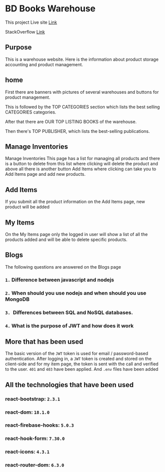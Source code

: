 # BD Books Warehouse

This project Live site [Link](https://bd-books-warehouse.web.app/)

StackOverflow [Link](https://stackoverflow.com/questions/72155223/how-to-use-jwt-in-react)

## Purpose

This is a warehouse website. Here is the information about product storage accounting and product management.

## home

First there are banners with pictures of several warehouses and buttons for product management.

This is followed by the TOP CATEGORIES section which lists the best selling CATEGORIES categories.

After that there are OUR TOP LISTING BOOKS of the warehouse.

Then there's TOP PUBLISHER, which lists the best-selling publications.

## Manage Inventories

Manage Inventories This page has a list for managing all products and there is a button to delete from this list where clicking will delete the product and above all there is another button Add Items where clicking can take you to Add Items page and add new products.

## Add Items

If you submit all the product information on the Add Items page, new product will be added

## My Items

On the My Items page only the logged in user will show a list of all the products added and will be able to delete specific products.

## Blogs

The following questions are answered on the Blogs page

### `1.` Difference between javascript and nodejs

### `2.` When should you use nodejs and when should you use MongoDB

### `3. `Differences between SQL and NoSQL databases.

### `4.` What is the purpose of JWT and how does it work

## More that has been used

The basic version of the `JWT` token is used for email / password-based authentication. After logging in, a `JWT` token is created and stored on the client-side and for my item page, the token is sent with the call and verified to the user. `401` and `403` have been applied. And `.env` files have been added

## All the technologies that have been used

### react-bootstrap: `2.3.1`
### react-dom: `18.1.0`
### react-firebase-hooks: `5.0.3`
### react-hook-form: `7.30.0`
### react-icons: `4.3.1`
### react-router-dom: `6.3.0`
